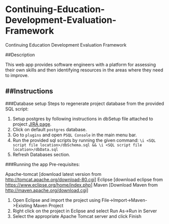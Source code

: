 Continuing-Education-Development-Evaluation-Framework
=====================================================

Continuing Education Development Evaluation Framework

##Description

This web app provides software engineers with a platform for assessing their own skills and then identifying resources in the areas where they need to improve.


##Instructions
------------
###Database setup
Steps to regenerate project database from the provided SQL script:

1. Setup postgres by following instructions in dbSetup file attached to project [JIRA page](https://jira2.cerner.com/browse/ACADEM-5198).
2. Click on default `postgres` database.
3. Go to `plugins` and open `PSQL Console` in the main menu bar.
4. Run the provided sql scripts by running the given command:
	`\i <SQL script file location>/dbSchema.sql && \i <SQL script file location>/dbData.sql`
5. Refresh Databases section.

###Running the app
Pre-requisites:

Apache-tomcat [download latest version from http://tomcat.apache.org/download-80.cgi]
Eclipse [download eclipse from https://www.eclipse.org/home/index.php]
Maven [Download Maven from http://maven.apache.org/download.cgi]

1. Open Eclipse and import the project using File->Import->Maven->Existing Maven Project
2. Right click on the project in Eclipse and select Run As->Run in Server
3. Select the appropriate Apache Tomcat server and click Finish